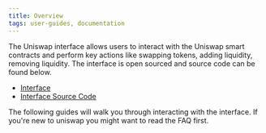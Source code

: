 ```yaml
---
title: Overview
tags: user-guides, documentation
---
```


The Uniswap interface allows users to interact with the Uniswap smart contracts and perform key actions like swapping tokens, adding liquidity, removing liquidity. The interface is open sourced and source code can be found below.

- [Interface](https://uniswap.exchange/swap)
- [Interface Source Code](https://github.com/Uniswap/uniswap-frontend)

The following guides will walk you through interacting with the interface. If you're new to uniswap you might want to read the <Link to="/faq">FAQ</Link> first.
